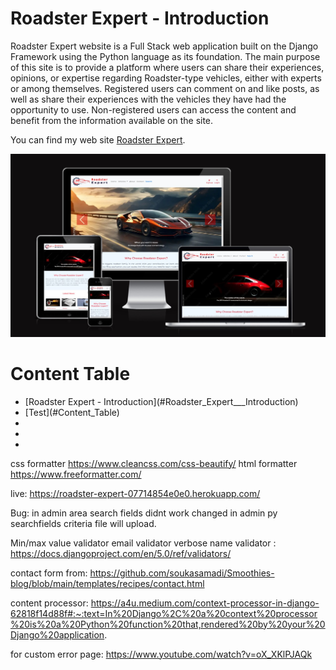 # Roadster Expert - Introduction

Roadster Expert website is a Full Stack web application built on the Django Framework using the Python language as its foundation. The main purpose of this site is to provide a platform where users can share their experiences, opinions, or expertise regarding Roadster-type vehicles, either with experts or among themselves. Registered users can comment on and like posts, as well as share their experiences with the vehicles they have had the opportunity to use. Non-registered users can access the content and benefit from the information available on the site.

You can find my web site [Roadster Expert](https://roadster-expert-07714854e0e0.herokuapp.com/).

![Roadster Expert Mobile Test Screen](/assets/mobile_test.jpg "Roadster Expert All Devices")

# Content Table

<ul>
<li>[Roadster Expert - Introduction](#Roadster_Expert___Introduction)</li>
<li>[Test](#Content_Table)</li>
<li></li>
<li></li>
<li></li>
</ul>






css formatter https://www.cleancss.com/css-beautify/
html formatter https://www.freeformatter.com/

live: https://roadster-expert-07714854e0e0.herokuapp.com/

Bug: in admin area search fields didnt work changed in admin py searchfields criteria file will upload.

Min/max value validator
email validator
verbose name validator
 : https://docs.djangoproject.com/en/5.0/ref/validators/

contact form from: https://github.com/soukasamadi/Smoothies-blog/blob/main/templates/recipes/contact.html

content processor: https://a4u.medium.com/context-processor-in-django-62818f14d88f#:~:text=In%20Django%2C%20a%20context%20processor%20is%20a%20Python%20function%20that,rendered%20by%20your%20Django%20application.

for custom error page: https://www.youtube.com/watch?v=oX_XKlPJAQk